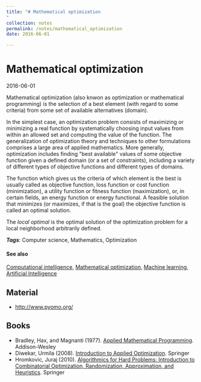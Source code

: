 ```yaml
---
title: "# Mathematical optimization
"
collection: notes
permalink: /notes/mathematical_optimization
date: 2016-06-01

---
```


# Mathematical optimization

2016-06-01

Mathematical optimization (also knwon as optimization or mathematical programming) is the selection of a best element (with regard to some criteria) from some set of available alternatives (domain).

In the simplest case, an optimization problem consists of maximizing or minimizing a real function by systematically choosing input values from within an allowed set and computing the value of the function. The generalization of optimization theory and techniques to other formulations comprises a large area of applied mathematics. More generally, optimization includes finding "best available" values of some objective function given a defined domain (or a set of constraints), including a variety of different types of objective functions and different types of domains.

The function which gives us the criteria of which element is the best is usually called as objective function, loss function or cost function (minimization), a utility function or fitness function (maximization), or, in certain fields, an energy function or energy functional. A feasible solution that minimizes (or maximizes, if that is the goal) the objective function is called an optimal solution.

The _local optimal_ is the optimal solution of the optimization problem for a local neighborhood arbitrarily defined.

***Tags***: Computer science, Mathematics, Optimization

#### See also
[Computational intelligence](/notes/computational_intelligence), [Mathematical optimization](/notes/mathematical_optimization), [Machine learning](/notes/machine_learning), [Artificial Intelligence](/notes/artificial_intelligence)

## Material
* http://www.pyomo.org/


## Books
* Bradley, Hax, and Magnanti (1977). [Applied Mathematical Programming](http://web.mit.edu/15.053/www/). Addison-Wesley
* Diwekar, Urmila (2008). [Introduction to Applied Optimization](https://www.goodreads.com/book/show/4713828-introduction-to-applied-optimization). Springer
* Hromkovic, Juraj (2010). [Algorithmics for Hard Problems: Introduction to Combinatorial Optimization, Randomization, Approximation, and Heuristics](https://www.goodreads.com/book/show/10545068-algorithmics-for-hard-problems). Springer


